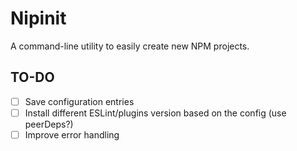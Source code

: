 # Nipinit

A command-line utility to easily create new NPM projects.

## TO-DO
- [ ] Save configuration entries
- [ ] Install different ESLint/plugins version based on the config (use peerDeps?)
- [ ] Improve error handling
